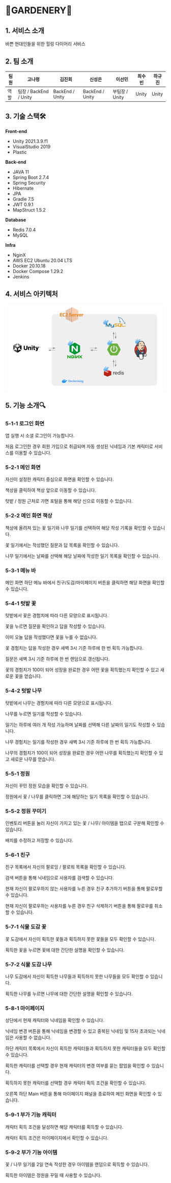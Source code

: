 # 🌼GARDENERY🌼

## 1. 서비스 소개

바쁜 현대인들을 위한 힐링 다이어리 서비스

## 2. 팀 소개

| 팀원 | 고나령 | 김진회 | 신성은 | 이선민 | 최수빈 | 하규진 |
| --- | --- | --- | --- | --- | --- | --- |
| 역할 | 팀장 / BackEnd / Unity | BackEnd / Unity | BackEnd / Unity | 부팀장 / Unity | Unity | Unity |

## 3. 기술 스택🛠

**Front-end**

- Unity 2021.3.9.f1
- VisualStudio 2019
- Plastic

**Back-end**

- JAVA 11
- Spring Boot 2.7.4
- Spring Security
- Hibernate
- JPA
- Gradle 7.5
- JWT 0.9.1
- MapStruct 1.5.2

**Database**

- Redis 7.0.4
- MySQL

**Infra**

- NginX
- AWS EC2 Ubuntu 20.04 LTS
- Docker 20.10.18
- Docker Compose 1.29.2
- Jenkins

## 4. 서비스 아키텍처
![서비스아키텍쳐.png](./서비스아키텍쳐.png)


## 5. 기능 소개🔍

### 5-1-1 로그인 화면

앱 실행 시 소셜 로그인이 가능합니다.

처음 로그인한 경우 회원 가입으로 취급되며 자동 생성된 닉네임과 기본 캐릭터로 서비스를 이용할 수 있습니다. 

### 5-2-1 메인 화면

자신이 설정한 캐릭터 중심으로 화면을 확인할 수 있습니다.

책상을 클릭하여 책상 앞으로 이동할 수 있습니다.

텃밭 / 정원 근처로 가면 포털을 통해 해당 신으로 이동할 수 있습니다. 

### 5-2-2 메인 화면 책상

책상에 올려져 있는 꽃 일기와 나무 일기를 선택하여 해당 작성 기록을 확인할 수 있습니다.

꽃 일기에서는 작성했던 질문과 답 목록을 확인할 수 있습니다.

나무 일기에서는 날짜를 선택해 해당 날짜에 작성한 일기 목록을 확인할 수 있습니다.

### 5-3-1 메뉴 바

메인 화면 하단 메뉴 바에서 친구/도감/마이페이지 버튼을 클릭하면 해당 화면을 확인할 수 있습니다.

### 5-4-1 텃밭 꽃

텃밭에서 꽃은 경험치에 따라 다른 모양으로 표시됩니다.

꽃을 누르면 질문을 확인하고 답을 작성할 수 있습니다.

이미 오늘 답을 작성했다면 꽃을 누를 수 없습니다.

꽃 경험치는 답을 작성한 경우 새벽 3시 기준 하루에 한 번 획득 가능합니다.

질문은 새벽 3시 기준 하루에 한 번 랜덤으로 갱신됩니다.

꽃의 경험치가 100이 되어 성장을 완료한 경우 어떤 꽃을 획득했는지 확인할 수 있고 새로운 꽃을 얻습니다.

### 5-4-2 텃밭 나무

텃밭에서 나무는 경험치에 따라 다른 모양으로 표시됩니다.

나무를 누르면 일기를 작성할 수 있습니다.

일기는 하루에 여러 개 작성 가능하며 날짜를 선택해 다른 날짜의 일기도 작성할 수 있습니다.

나무 경험치는 일기를 작성한 경우 새벽 3시 기준 하루에 한 번 획득 가능합니다.

나무의 경험치가 100이 되어 성장을 완료한 경우 어떤 나무를 획득했는지 확인할 수 있고 새로운 나무를 얻습니다.

### 5-5-1 정원

자신이 꾸민 정원 모습을 확인할 수 있습니다.

정원에서 꽃 / 나무를 클릭하면 그에 해당하는 일기 목록을 확인할 수 있습니다.

### 5-5-2 정원 꾸미기

인벤토리 버튼을 눌러 자신이 가지고 있는 꽃 / 나무/ 아이템을 탭으로 구분해 확인할 수 있습니다.

배치를 수정하고 저장할 수 있습니다.

### 5-6-1 친구

친구 목록에서 자신의 팔로잉 / 팔로워 목록을 확인할 수 있습니다.

검색 버튼을 통해 닉네임으로 사용자를 검색할 수 있습니다.

현재 자신이 팔로우하지 않는 사용자를 누른 경우 친구 추가하기 버튼을 통해 팔로우할 수 있습니다.

현재 자신이 팔로우하는 사용자를 누른 경우 친구 삭제하기 버튼을 통해 팔로우를 취소할 수 있습니다.

### 5-7-1 식물 도감 꽃

꽃 도감에서 자신이 획득한 꽃들과 획득하지 못한 꽃들을 모두 확인할 수 있습니다.

획득한 꽃을 누르면 꽃에 대한 간단한 설명을 확인할 수 있습니다.

### 5-7-2 식물 도감 나무

나무 도감에서 자신이 획득한 나무들과 획득하지 못한 나무들을 모두 확인할 수 있습니다.

획득한 나무를 누르면 나무에 대한 간단한 설명을 확인할 수 있습니다.

### 5-8-1 마이페이지

상단에서 현재 캐릭터와 닉네임을 확인할 수 있습니다.

닉네임 변경 버튼을 통해 닉네임을 변경할 수 있고 중복된 닉네임 및 15자 초과되는 닉네임은 사용할 수 없습니다.

하단 캐릭터 목록에서 자신이 획득한 캐릭터들과 획득하지 못한 캐릭터들을 모두 확인할 수 있습니다.

획득한 캐릭터를 선택할 경우 현재 캐릭터의 변경 여부를 묻는 팝업을 확인할 수 있습니다.

획득하지 못한 캐릭터를 선택할 경우 캐릭터 획득 조건을 확인할 수 있습니다.

오른쪽 하단 Main 버튼을 통해 마이페이지 패널을 종료하여 메인 화면을 확인할 수 있습니다.

### 5-9-1 부가 기능 캐릭터

캐릭터 획득 조건을 달성하면 해당 캐릭터를 획득할 수 있습니다.

캐릭터 획득 조건은 마이페이지에서 확인할 수 있습니다.


### 5-9-2 부가 기능 아이템

꽃 / 나무 일기를 2일 연속 작성한 경우 아이템을 랜덤으로 획득할 수 있습니다.

획득한 아이템은 정원을 꾸밀 때 사용할 수 있습니다.
